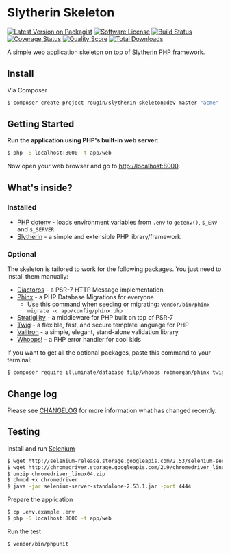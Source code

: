 # Slytherin Skeleton

[![Latest Version on Packagist][ico-version]][link-packagist]
[![Software License][ico-license]](LICENSE.md)
[![Build Status][ico-travis]][link-travis]
[![Coverage Status][ico-scrutinizer]][link-scrutinizer]
[![Quality Score][ico-code-quality]][link-code-quality]
[![Total Downloads][ico-downloads]][link-downloads]

A simple web application skeleton on top of [Slytherin](https://github.com/rougin/slytherin) PHP framework.

## Install

Via Composer

``` bash
$ composer create-project rougin/slytherin-skeleton:dev-master "acme"
```

## Getting Started

**Run the application using PHP's built-in web server:**

``` bash
$ php -S localhost:8000 -t app/web
```

Now open your web browser and go to [http://localhost:8000](http://localhost:8000).

## What's inside?

### Installed

* [PHP dotenv](https://github.com/vlucas/phpdotenv) - loads environment variables from `.env` to `getenv()`, `$_ENV` and `$_SERVER`
* [Slytherin](https://github.com/rougin/slytherin) - a simple and extensible PHP library/framework

### Optional

The skeleton is tailored to work for the following packages. You just need to install them manually:

* [Diactoros](https://github.com/zendframework/zend-diactoros) - a PSR-7 HTTP Message implementation
* [Phinx](https://github.com/robmorgan/phinx) - a PHP Database Migrations for everyone
    * Use this command when seeding or migrating: `vendor/bin/phinx migrate -c app/config/phinx.php`
* [Stratigility](https://github.com/zendframework/zend-stratigility) - a middleware for PHP built on top of PSR-7
* [Twig](https://github.com/twigphp/Twig) - a flexible, fast, and secure template language for PHP
* [Valitron](http://vancelucas.com/blog/valitron-the-simple-validation-library-that-doesnt-suck) - a simple, elegant, stand-alone validation library
* [Whoops!](https://filp.github.io/whoops) - a PHP error handler for cool kids

If you want to get all the optional packages, paste this command to your terminal:

``` bash
$ composer require illuminate/database filp/whoops robmorgan/phinx twig/twig vlucas/valitron zendframework/zend-diactoros zendframework/zend-stratigility
```

## Change log

Please see [CHANGELOG](CHANGELOG.md) for more information what has changed recently.

## Testing

Install and run [Selenium](http://www.seleniumhq.org/download/)

``` bash
$ wget http://selenium-release.storage.googleapis.com/2.53/selenium-server-standalone-2.53.1.jar
$ wget http://chromedriver.storage.googleapis.com/2.9/chromedriver_linux64.zip
$ unzip chromedriver_linux64.zip
$ chmod +x chromedriver
$ java -jar selenium-server-standalone-2.53.1.jar -port 4444
```

Prepare the application

``` bash
$ cp .env.example .env
$ php -S localhost:8000 -t app/web
```

Run the test

``` bash
$ vendor/bin/phpunit
```

[ico-version]: https://img.shields.io/packagist/v/rougin/slytherin-skeleton.svg?style=flat-square
[ico-license]: https://img.shields.io/badge/license-MIT-brightgreen.svg?style=flat-square
[ico-travis]: https://img.shields.io/travis/rougin/slytherin-skeleton/master.svg?style=flat-square
[ico-scrutinizer]: https://img.shields.io/scrutinizer/coverage/g/rougin/slytherin-skeleton.svg?style=flat-square
[ico-code-quality]: https://img.shields.io/scrutinizer/g/rougin/slytherin-skeleton.svg?style=flat-square
[ico-downloads]: https://img.shields.io/packagist/dt/rougin/slytherin-skeleton.svg?style=flat-square

[link-packagist]: https://packagist.org/packages/rougin/slytherin-skeleton
[link-travis]: https://travis-ci.org/rougin/slytherin-skeleton
[link-scrutinizer]: https://scrutinizer-ci.com/g/rougin/slytherin-skeleton/code-structure
[link-code-quality]: https://scrutinizer-ci.com/g/rougin/slytherin-skeleton
[link-downloads]: https://packagist.org/packages/rougin/slytherin-skeleton
[link-author]: https://github.com/rougin
[link-contributors]: ../../contributors
